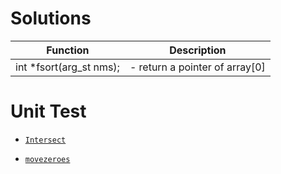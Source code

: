# Solutions
 Function                                      | Description                      |
---------------------------------------------- | -------------------------------- |
 int \*fsort(arg\_st nms);                     | - return a pointer of array[0]   |

# Unit Test
 - [`Intersect`](https://github.com/eqpoqpe/solutions/runs/3311256365?check_suite_focus=true)

 - [`movezeroes`](https://github.com/eqpoqpe/solutions/runs/3311283356?check_suite_focus=true)
